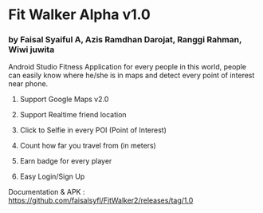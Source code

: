 # Fit Walker Alpha v1.0
### by Faisal Syaiful A, Azis Ramdhan Darojat, Ranggi Rahman, Wiwi juwita

Android Studio Fitness Application for every people in this world, people can easily know where he/she is in maps and detect every point of interest near phone.

1. Support Google Maps v2.0

2. Support Realtime friend location

3. Click to Selfie in every POI (Point of Interest)

4. Count how far you travel from (in meters)

5. Earn badge for every player

6. Easy Login/Sign Up

Documentation & APK : https://github.com/faisalsyfl/FitWalker2/releases/tag/1.0
